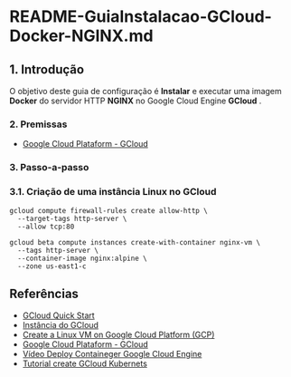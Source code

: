 # README-GuiaInstalacao-GCloud-Docker-NGINX.md


## 1. Introdução

O objetivo deste guia de configuração é **Instalar** e executar uma imagem **Docker** do servidor HTTP **NGINX** no Google Cloud Engine **GCloud** . 


### 2. Premissas

* [Google Cloud Plataform - GCloud](https://cloud.google.com/)


### 3. Passo-a-passo

### 3.1. Criação de uma instância Linux no GCloud

```cloudshell
gcloud compute firewall-rules create allow-http \
  --target-tags http-server \
  --allow tcp:80

gcloud beta compute instances create-with-container nginx-vm \
  --tags http-server \
  --container-image nginx:alpine \
  --zone us-east1-c
```

## Referências ##

* [GCloud Quick Start](https://cloud.google.com/compute/docs/quickstart-linux)
* [Instância do GCloud](https://cloud.google.com/compute/docs/instances/?hl=pt-br)
* [Create a Linux VM on Google Cloud Platform (GCP)](https://www.youtube.com/watch?v=2d5LzJNj46w)
* [Google Cloud Plataform - GCloud](https://cloud.google.com/)
* [Vídeo Deploy Containeger Google Cloud Engine](https://www.youtube.com/watch?v=wKiW1nufh1k)
* [Tutorial create GCloud Kubernets](https://cloud.google.com/kubernetes-engine/docs/tutorials/hello-app)
